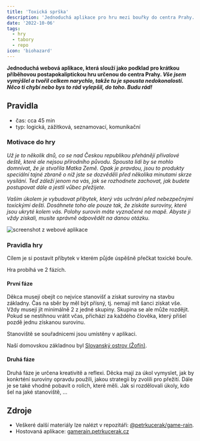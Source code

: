 ```yaml
---
title: 'Toxická sprška'
description: 'Jednoduchá aplikace pro hru mezi bouřky do centra Prahy.'
date: '2022-10-06'
tags:
  - hry
  - tabory
  - repo
icon: 'biohazard'
---
```


**Jednoduchá webová aplikace, která slouží jako podklad pro krátkou příběhovou postapokaliptickou hru určenou do centra Prahy. *Vše jsem vymýšlel a tvořil celkem narychlo, takže tu je spousta nedokonalostí. Něco ti chybí nebo bys to rád vylepšil, do toho. Budu rád!***

## Pravidla

- čas: cca 45 min
- typ: logická, zážitková, seznamovací, komunikační

### Motivace do hry

*Už je to několik dnů, co se nad Českou republikou přehánějí přívalové deště, které ale nejsou přírodního původu. Spousta lidí by se mohlo domnívat, že je stvořila Matka Země. Opak je pravdou, jsou to produkty speciální tajné zbraně o níž jste se dozvěděli před několika minutami skrze vysílání. Teď záleží jenom na vás, jak se rozhodnete zachovat, jak budete postupovat dále a jestli vůbec přežijete.*

*Vaším úkolem je vybudovat příbytek, který vás uchrání před nebezpečnými toxickými dešti. Dosáhnete toho ale pouze tak, že získáte suroviny, které jsou ukryté kolem vás. Polohy surovin máte vyznačené na mapě. Abyste ji vždy získali, musíte správně odpovědět na danou otázku.*

![screenshot z webové aplikace](/posts/images/toxicka-sprska-01.png)

### Pravidla hry

Cílem je si postavit příbytek v kterém půjde úspěšně přečkat toxické bouře.

Hra probíhá ve 2 fázích.

#### První fáze

Děkca musejí obejít co nejvíce stanovišť a získat suroviny na stavbu základny. Čas na sběr by měl být přísný, tj. nemají mít šanci získat vše. Vždy musejí jít minimálně 2 z jedné skupiny. Skupina se ale může rozdějit. Pokud se nestihnou vrátit včas, přichází za každého člověka, který přišel pozdě jednu získanou surovinu.

Stanoviště se souřadnicemi jsou umístěny v aplikaci.

Naší domovskou základnou byl [Slovanský ostrov (Žofín)](https://mapy.cz/s/nulatezufe).

#### Druhá fáze

Druhá fáze je určena kreativitě a reflexi. Děcka mají za úkol vymyslet, jak by konkrténí suroviny opravdu použili, jakou strategii by zvolili pro přežití. Dále je se také vhodné pobavit o rolích, které měli. Jak si rozdělovali úkoly, kdo šel na jaké stanoviště, ...

## Zdroje

- Veškeré další materiály lze nalézt v repozitáři: [@petrkucerak/game-rain](https://github.com/petrkucerak/game-rain).
- Hostovaná aplikace: [gamerain.petrkucerak.cz](https://gamerain.petrkucerak.cz/)